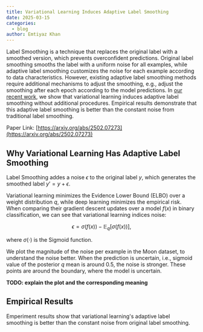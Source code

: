 ```yaml
---
title: Variational Learning Induces Adaptive Label Smoothing 
date: 2025-03-15
categories:
  - blog
author: Emtiyaz Khan
---
```


Label Smoothing is a technique that replaces the original label with a smoothed version, which prevents overconfident predictions. Original label smoothing smooths the label with a uniform noise for all examples, while adaptive label smoothing customizes the noise for each example according to data characteristics. However, existing adaptive label smoothing methods require additional mechanisms to adjust the smoothing, e.g., adjust the smoothing after each epoch according to the model predictions. In [our recent work](https://arxiv.org/abs/2502.07273), we show that variational learning induces adaptive label smoothing without additional procedures. Empirical results demonstrate that this adaptive label smoothing is better than the constant noise from traditional label smoothing. 

Paper Link: [https://arxiv.org/abs/2502.07273](https://arxiv.org/abs/2502.07273)

## Why Variational Learning Has Adaptive Label Smoothing

Label Smoothing addes a noise $\epsilon$ to the original label $y$, which generates the smoothed label $y'=y+\epsilon$.

Variational learning minimizes the Evidence Lower Bound (ELBO) over a weight distribution $q$, while deep learning minimizes the empirical risk. When comparing their gradient descent updates over a model $f(x)$ in binary classification, we can see that variational learning indices noise:

$$
\epsilon = \sigma(f(x))- \mathbb{E}_q[\sigma(f(x))],
$$

where $\sigma(\cdot)$ is the Sigmoid function.

We plot the magnitude of the noise per example in the Moon dataset, to understand the noise better. When the prediction is uncertain, i.e., sigmoid value of the posterior $q$ mean is around 0.5, the noise is stronger. These points are around the boundary, where the model is uncertain.

**TODO: explain the plot and the corresponding meaning**

## Empirical Results
Emperiment results show that variational learning's adaptive label smoothing is better than the constant noise from original label smoothing. 


